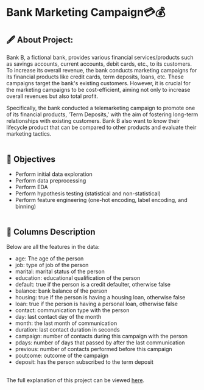 # Bank Marketing Campaign💳💰

## 🖋 About Project:
Bank B, a fictional bank, provides various financial services/products such as savings accounts, current accounts, debit cards, etc., to its customers. To increase its overall revenue, the bank conducts marketing campaigns for its financial products like credit cards, term deposits, loans, etc. These campaigns target the bank's existing customers. However, it is crucial for the marketing campaigns to be cost-efficient, aiming not only to increase overall revenues but also total profit.

Specifically, the bank conducted a telemarketing campaign to promote one of its financial products, 'Term Deposits,' with the aim of fostering long-term relationships with existing customers. Bank B also want to know their lifecycle product that can be compared to other products and evaluate their marketing tactics.
<br><br>

## 📌 Objectives
*   Perform initial data exploration
*   Perform data preprocessing
*   Perform EDA
*   Perform hypothesis testing (statistical and non-statistical)
*   Perform feature engineering (one-hot encoding, label encoding, and binning)
<br><br>

## 🧾 Columns Description
Below are all the features in the data:

*   age: The age of the person 
*   job: type of job of the person
*   marital: marital status of the person
*   education: educational qualification of the person
*   default: true if the person is a credit defaulter, otherwise false
*   balance: bank balance of the person
*   housing: true if the person is having a housing loan, otherwise false
*   loan: true if the person is having a personal loan, otherwise false
*   contact: communication type with the person
*   day: last contact day of the month
*   month: the last month of communication
*   duration: last contact duration in seconds
*   campaign: number of contacts during this campaign with the person
*   pdays: number of days that passed by after the last communication
*   previous: number of contacts performed before this campaign
*   poutcome: outcome of the campaign
*   deposit: has the person subscribed to the term deposit
<br><br>

The full explanation of this project can be viewed [here](https://drive.google.com/file/d/1CFgpGHxmHMxvFeF3Swi0snn_NXsvbTbE/view?usp=sharing).
